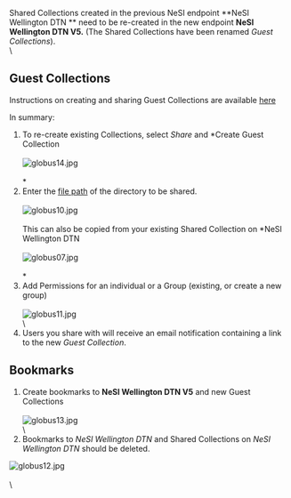 Shared Collections created in the previous NeSI endpoint **NeSI
Wellington DTN ** need to be re-created in the new endpoint **NeSI
Wellington DTN V5.** (The Shared Collections have been renamed *Guest
Collections*).  \
\

## Guest Collections

Instructions on creating and sharing Guest Collections are available
[here](https://docs.globus.org/how-to/share-files/)

In summary:

1.  To re-create existing Collections, select *Share* and *Create Guest
    Collection\
    \
    ![globus14.jpg](https://support.nesi.org.nz/hc/article_attachments/4409782388239/globus14.jpg)\
    \
    *
2.  Enter the [file
    path](https://support.nesi.org.nz/hc/en-gb/articles/4405623499791)
    of the directory to be shared.\
    \
    ![globus10.jpg](https://support.nesi.org.nz/hc/article_attachments/4409759162639/globus10.jpg)\
    \
    This can also be copied from your existing Shared Collection on
    *NeSI Wellington DTN\
    \
    ![globus07.jpg](https://support.nesi.org.nz/hc/article_attachments/4409759047055/globus07.jpg)\
    \
    *
3.  Add Permissions for an individual or a Group (existing, or create a
    new group)\
    \
    ![globus11.jpg](https://support.nesi.org.nz/hc/article_attachments/4409759167631/globus11.jpg)\
    \
4.  Users you share with will receive an email notification containing a
    link to the new *Guest Collection*.

##  Bookmarks

1.  Create bookmarks to **NeSI Wellington DTN V5** and new Guest
    Collections\
    \
    ![globus13.jpg](https://support.nesi.org.nz/hc/article_attachments/4409775151247/globus13.jpg)\
    \
2.  Bookmarks to *NeSI Wellington DTN* and Shared Collections on *NeSI
    Wellington DTN* should be deleted.

![globus12.jpg](https://support.nesi.org.nz/hc/article_attachments/4409775143439/globus12.jpg)\
\
\

 
